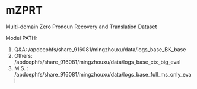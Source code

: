 # mZPRT
Multi-domain Zero Pronoun Recovery and Translation Dataset

Model PATH:
1. Q&A:  /apdcephfs/share_916081/mingzhouxu/data/logs_base_BK_base
2. Others:  /apdcephfs/share_916081/mingzhouxu/data/logs_base_ctx_big_eval
3. M.S. : /apdcephfs/share_916081/mingzhouxu/data/logs_base_full_ms_only_eval


